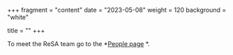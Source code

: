 +++
fragment = "content"
date = "2023-05-08"
weight = 120
background = "white"

title = ""
+++

To meet the ReSA team go to the *[People page](https://www.researchsoft.org/people/) *.
